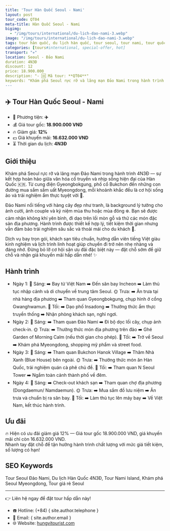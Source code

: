 ```yaml
---
title: 'Tour Hàn Quốc Seoul - Nami'
layout: post
tour_code: QT04
meta-title: Hàn Quốc Seoul - Nami
bigimg:
  - "/img/tours/international/du-lich-dao-nami-3.webp"
image: "/img/tours/international/du-lich-dao-nami-3.webp"
tags: tour hàn quốc, du lịch hàn quốc, tour seoul, tour nami, tour quốc tế
categories: [tours#international, special-offer, hot]
transport: "✈️"
location: Seoul - Đảo Nami
duration: 4N3Đ
discount: 12
price: 18.900.000
description: "- 🆔 Mã tour: **QT04**"
keywords: "Khám phá Seoul rực rỡ và lãng mạn Đảo Nami trong hành trình 4N3Đ — sự kết hợp hoàn hảo giữa văn hóa cổ truyền và nhịp sống hiện đại của Hàn Quốc 🇰🇷. Từ cung điện Gyeongbokgung, phố cổ Bukchon đến những con đường mua sắm sầm uất Myeongdong, mỗi khoảnh khắc đều là cơ hội sống ảo và trải nghiệm ẩm thực tuyệt vời 🍜."
---
```


## ✈️ Tour Hàn Quốc Seoul - Nami

- 🚗 Phương tiện: **✈️**
- 💰 Giá tour gốc: **18.900.000 VND**
- 🔥 Giảm giá: **12%**
- 💵 Giá khuyến mãi: **16.632.000 VND**
- ⏳ Thời gian du lịch: **4N3Đ**

## Giới thiệu
Khám phá Seoul rực rỡ và lãng mạn Đảo Nami trong hành trình 4N3Đ — sự kết hợp hoàn hảo giữa văn hóa cổ truyền và nhịp sống hiện đại của Hàn Quốc 🇰🇷. Từ cung điện Gyeongbokgung, phố cổ Bukchon đến những con đường mua sắm sầm uất Myeongdong, mỗi khoảnh khắc đều là cơ hội sống ảo và trải nghiệm ẩm thực tuyệt vời 🍜.

Đảo Nami nổi tiếng với hàng cây đẹp như tranh, là background lý tưởng cho ảnh cưới, ảnh couple và kỷ niệm mùa thu hoặc mùa đông ❄️. Bạn sẽ được cảm nhận không khí yên bình, đi dạo trên lối mòn gỗ và thử các món đặc sản địa phương. Hành trình được thiết kế hợp lý, tiết kiệm thời gian nhưng vẫn đảm bảo trải nghiệm sâu sắc và thoải mái cho du khách 👣.

Dịch vụ bay trọn gói, khách sạn tiêu chuẩn, hướng dẫn viên tiếng Việt giàu kinh nghiệm và lịch trình linh hoạt giúp chuyến đi trở nên nhẹ nhàng và đáng nhớ. Đừng bỏ lỡ cơ hội săn ưu đãi đặc biệt này — đặt chỗ sớm để giữ chỗ và nhận giá khuyến mãi hấp dẫn nhé! ✨

## Hành trình
- Ngày 1:
  🌅 Sáng: ➡️ Bay từ Việt Nam ➡️ Đến sân bay Incheon ➡️ Làm thủ tục nhập cảnh và di chuyển về trung tâm Seoul.
  🌞 Trưa: ➡️ Ăn trưa tại nhà hàng địa phương ➡️ Tham quan Gyeongbokgung, chụp hình ở cổng Gwanghwamun.
  🌙 Tối: ➡️ Dạo phố Insadong ➡️ Thưởng thức ẩm thực truyền thống ➡️ Nhận phòng khách sạn, nghỉ ngơi.
- Ngày 2:
  🌅 Sáng: ➡️ Tham quan Đảo Nami ➡️ Đi bộ dọc lối cây, chụp ảnh check-in.
  🌞 Trưa: ➡️ Thưởng thức món địa phương trên đảo ➡️ Ghé Garden of Morning Calm (nếu thời gian cho phép).
  🌙 Tối: ➡️ Trở về Seoul ➡️ Khám phá Myeongdong, shopping mỹ phẩm và street food.
- Ngày 3:
  🌅 Sáng: ➡️ Tham quan Bukchon Hanok Village ➡️ Thăm Nhà Xanh (Blue House) bên ngoài.
  🌞 Trưa: ➡️ Thưởng thức món ăn Hàn Quốc, trải nghiệm quán cà phê chủ đề.
  🌙 Tối: ➡️ Tham quan N Seoul Tower ➡️ Ngắm toàn cảnh thành phố về đêm.
- Ngày 4:
  🌅 Sáng: ➡️ Check-out khách sạn ➡️ Tham quan chợ địa phương (Dongdaemun/ Namdaemun).
  🌞 Trưa: ➡️ Mua sắm đồ lưu niệm ➡️ Ăn trưa và chuẩn bị ra sân bay.
  🌙 Tối: ➡️ Làm thủ tục lên máy bay ➡️ Về Việt Nam, kết thúc hành trình.

## Ưu đãi
🔥 Hiện có ưu đãi giảm giá 12% — Giá tour gốc 18.900.000 VND, giá khuyến mãi chỉ còn 16.632.000 VND.  
Nhanh tay đặt chỗ để tận hưởng hành trình chất lượng với mức giá tiết kiệm, số lượng có hạn!

## SEO Keywords
Tour Seoul Đảo Nami, Du lịch Hàn Quốc 4N3Đ, Tour Nami Island, Khám phá Seoul Myeongdong, Tour giá rẻ Seoul

---

👉 Liên hệ ngay để đặt tour hấp dẫn này!

- ☎️ Hotline: (+84) { site.author.telephone }
- 📧 Email: { site.author.email }
- 🌐 Website: [hungvitourist.com](https://hungvitourist.com)


